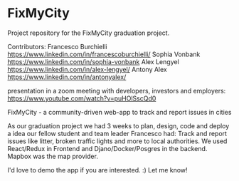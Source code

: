 # FixMyCity

Project repository for the FixMyCity graduation project. 

Contributors:
Francesco Burchielli https://www.linkedin.com/in/francescoburchielli/
Sophia Vonbank https://www.linkedin.com/in/sophia-vonbank
Alex Lengyel  https://www.linkedin.com/in/alex-lengyel/
Antony Alex https://www.linkedin.com/in/antonyalex/

presentation in a zoom meeting with developers, investors and employers: https://www.youtube.com/watch?v=puHOlSscQd0



FixMyCity - a community-driven web-app to track and report issues in cities

As our graduation project we had 3 weeks to plan, design, code and deploy a idea our fellow student and team leader Francesco had: Track and report issues like litter, broken traffic lights and more to local authorities. We used React/Redux in Frontend and Djano/Docker/Posgres in the backend. Mapbox was the map provider.

I'd love to demo the app if you are interested. :) Let me know!
